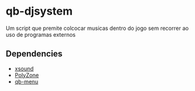 # qb-djsystem
Um script que premite colcocar musicas dentro do jogo sem recorrer ao uso de programas externos

## Dependencies
* [xsound](https://github.com/Xogy/xsound)
* [PolyZone](https://github.com/qbcore-framework/PolyZone)
* [qb-menu](https://github.com/qbcore-framework/qb-menu)


